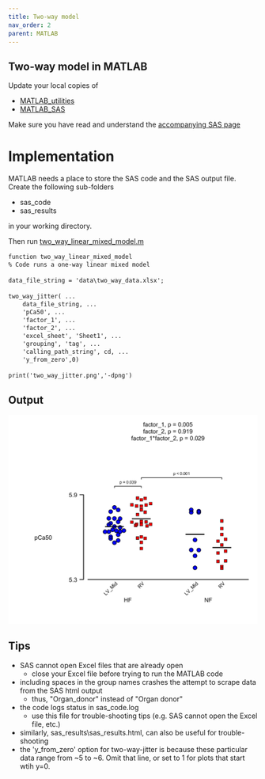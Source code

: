 ```yaml
---
title: Two-way model
nav_order: 2
parent: MATLAB
---
```


## Two-way model in MATLAB

Update your local copies of
+ [MATLAB_utilities](https://github.com/Campbell-Muscle-Lab/MATLAB_Utilities)
+ [MATLAB_SAS](https://github.com/Campbell-Muscle-Lab/MATLAB_SAS)

Make sure you have read and understand the [accompanying SAS page](..\..\SAS\two_way_model\two_way_model.html)

# Implementation

MATLAB needs a place to store the SAS code and the SAS output file. Create the following sub-folders
+ sas_code
+ sas_results

in your working directory.

Then run [two_way_linear_mixed_model.m](two_way_linear_mixed_model.m)

````
function two_way_linear_mixed_model
% Code runs a one-way linear mixed model

data_file_string = 'data\two_way_data.xlsx';

two_way_jitter( ...
    data_file_string, ...
    'pCa50', ...
    'factor_1', ...
    'factor_2', ...
    'excel_sheet', 'Sheet1', ...
    'grouping', 'tag', ...
    'calling_path_string', cd, ...
    'y_from_zero',0)

print('two_way_jitter.png','-dpng')
````

## Output

![two_way_jitter](two_way_jitter.png)

## Tips

+ SAS cannot open Excel files that are already open
  + close your Excel file before trying to run the MATLAB code
+ including spaces in the group names crashes the attempt to scrape data from the SAS html output
  + thus, "Organ_donor" instead of "Organ donor"
+ the code logs status in sas_code.log
  + use this file for trouble-shooting tips (e.g. SAS cannot open the Excel file, etc.)
+ similarly, sas_results\sas_results.html, can also be useful for trouble-shooting
+ the 'y_from_zero' option for two-way-jitter is because these particular data range from ~5 to ~6. Omit that line, or set to 1 for plots that start wtih y=0.
